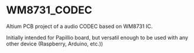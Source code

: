 # WM8731_CODEC
Altium PCB project of a audio CODEC based on WM8731 IC. 

Initially intended for Papillio board, but versatil enough to be used with any other device (Raspberry, Arduino, etc.))  
